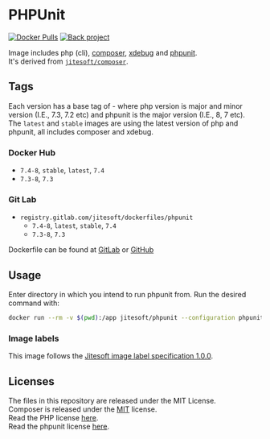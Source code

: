 # PHPUnit

[![Docker Pulls](https://img.shields.io/docker/pulls/jitesoft/phpunit.svg)](https://cloud.docker.com/u/jitesoft/repository/docker/jitesoft/phpunit)
[![Back project](https://img.shields.io/badge/Open%20Collective-Tip%20the%20devs!-blue.svg)](https://opencollective.com/jitesoft-open-source)

Image includes php (cli), [composer](https://getcomposer.org/), [xdebug](https://xdebug.org/) and [phpunit](https://phpunit.de/).  
It's derived from [`jitesoft/composer`](https://gitlab.com/jitesoft/dockerfiles/composer-alpine/blob/master/Dockerfile).

## Tags

Each version has a base tag of <php-version>-<php-unit-version> where php version is major and minor version (I.E., 7.3, 7.2 etc) and phpunit is the major version (I.E., 8, 7 etc).  
The `latest` and `stable` images are using the latest version of php and phpunit, all includes composer and xdebug.

### Docker Hub

* `7.4-8`, `stable`, `latest`, `7.4`
* `7.3-8`, `7.3`

### Git Lab

* `registry.gitlab.com/jitesoft/dockerfiles/phpunit`
  * `7.4-8`, `latest`, `stable`, `7.4`
  * `7.3-8`, `7.3`

Dockerfile can be found at [GitLab](https://gitlab.com/jitesoft/dockerfiles/composer-alpine/blob/master/Dockerfile) or [GitHub](https://github.com/jitesoft/docker-phpunit/blob/master/Dockerfile)

## Usage

Enter directory in which you intend to run phpunit from. Run the desired command with:

```bash
docker run --rm -v $(pwd):/app jitesoft/phpunit --configuration phpunit.xml
```

### Image labels

This image follows the [Jitesoft image label specification 1.0.0](https://gitlab.com/snippets/1866155).

## Licenses

The files in this repository are released under the MIT License.  
Composer is released under the [MIT](https://github.com/composer/composer/blob/master/LICENSE) license.  
Read the PHP license [here](https://www.php.net/license/index.php).  
Read the phpunit license [here](https://github.com/sebastianbergmann/phpunit/blob/master/LICENSE).
